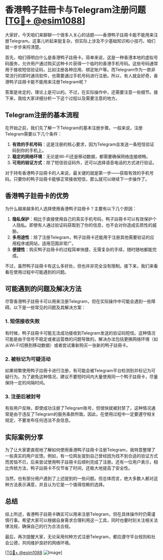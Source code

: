 # 香港鸭子註冊卡与Telegram注册问题[[TG💪+ @esim1088](https://t.me/s/esim1088)]

大家好，今天咱们来聊聊一个很多人关心的话题——香港鸭子註冊卡能不能用来注册Telegram。这事儿听起来挺复杂，但实际上涉及不少基础知识和小技巧，咱们就一步步来捋清楚。

首先，咱们得明白什么是香港鸭子註冊卡。简单来说，这是一种香港本地的虚拟号码服务，允许用户通过购买这种卡片获得一个临时的香港手机号码。这些号码通常用于接收短信验证码，比如注册各种应用、绑定账户等。而Telegram作为一款非常流行的即时通讯软件，也需要通过手机号码进行注册。所以，有人就会好奇，香港鸭子註冊卡能不能用来注册Telegram呢？

答案是肯定的，理论上是可以的。不过，在实际操作中，还需要注意一些细节。接下来，我给大家详细分析一下这个过程以及需要注意的地方。

## Telegram注册的基本流程

在开始之前，我们先了解一下Telegram的基本注册步骤。一般来说，注册Telegram需要以下几个条件：

1. **有效的手机号码**：这是注册的核心要求，因为Telegram会发送一条短信验证码到你的手机上。
2. **稳定的网络环境**：无论是Wi-Fi还是移动数据，都需要确保网络连接顺畅。
3. **可用的验证方式**：除了短信验证码外，还可以选择语音电话的方式进行验证。

对于持有香港鸭子註冊卡的人来说，最关键的就是第一步——获取有效的手机号码。只要你的鸭子註冊卡能够正常接收短信，那么就可以继续下一步操作了。

## 香港鸭子註冊卡的优势

为什么越来越多的人选择使用香港鸭子註冊卡？主要有以下几个原因：

1. **隐私保护**：相比于直接使用自己的真实手机号码，鸭子註冊卡可以有效保护个人隐私。即使有人通过验证码获取到了你的信息，也不会对你造成实质性的威胁。
2. **多用途性**：除了注册Telegram，鸭子註冊卡还能用于注册其他需要验证的应用程序或网站，适用范围非常广。
3. **便捷性**：购买鸭子註冊卡的过程简单快捷，无需复杂的手续，随时随地都能完成。

不过，虽然鸭子註冊卡有这么多好处，但也并非完全没有限制。接下来，我们来看看在使用过程中可能遇到的问题。

## 可能遇到的问题及解决方法

尽管香港鸭子註冊卡可以用来注册Telegram，但在实际操作中可能会遇到一些障碍。以下是一些常见的问题及其解决方案：

### 1. 短信接收失败

有时候，鸭子註冊卡可能无法成功接收到Telegram发送的验证码短信。这种情况可能是由于信号不稳定或者运营商的问题导致的。解决办法包括更换网络环境（如从Wi-Fi切换到移动数据）或者尝试重新购买一张新的鸭子註冊卡。

### 2. 被标记为可疑活动

如果频繁使用鸭子註冊卡进行注册，有可能会被Telegram平台检测到并标记为可疑行为。为了避免这种情况，建议不要短时间内大量使用同一个鸭子註冊卡，尽量保持一定的间隔时间。

### 3. 注册后被封号

有些用户反映，即使成功注册了Telegram账号，但很快就被封禁了。这种情况通常是由于违反了Telegram的服务条款所致。因此，在使用过程中一定要遵守相关规定，不要发布任何违法不良信息。

## 实际案例分享

为了让大家更直观地了解如何使用香港鸭子註冊卡注册Telegram，我特意整理了一些真实的用户反馈。例如，有一位网友提到自己曾经因为找不到合适的验证方式而苦恼不已，后来尝试使用鸭子註冊卡后顺利完成了注册。还有一位用户表示，相比传统方法，鸭子註冊卡不仅节省了时间，还极大地提高了安全性。

当然，也有部分用户遇到了上述提到的一些问题。但总体而言，绝大多数人都对这种方法表示满意，并且认为它是一个值得信赖的选择。

## 总结

综上所述，香港鸭子註冊卡确实可以用来注册Telegram，但在具体操作时仍需谨慎行事。希望大家可以根据自身需求合理利用这一工具，同时也要时刻关注相关法律法规，确保自己的行为合法合规。

最后，再次提醒大家，无论采用何种方式注册Telegram，都应遵守平台规则和社会公德，共同维护良好的网络环境。

[[TG💪+ @esim1088](https://t.me/s/esim1088) ![Image](https://i.postimg.cc/4NQfJmqS/Snipaste-2025-05-13-00-14-12.png)]